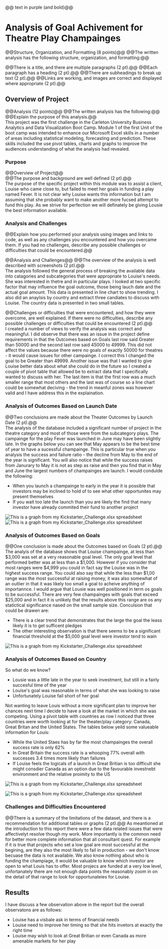 @@ text in purple (and bold)@@

# Analysis of Goal Achivement for Theatre Play Champainges
@@Structure, Organization, and Formatting (8 points)@@
@@The written analysis has the following structure, organization, and formatting:@@

@@There is a title, and there are multiple paragraphs (2 pt).@@
@@Each paragraph has a heading (2 pt).@@
@@There are subheadings to break up text (2 pt).@@
@@Links are working, and images are correct and displayed where appropriate (2 pt).@@
## Overview of Project
@@Analysis (12 points)@@
@@The written analysis has the following:@@
@@Explain the purpose of this analysis.@@  
This project was the first challenge in the Carleton University Business Analytics and Data Visualization Boot Camp.  Module 1 of the first Unit of the boot camp was intended to enhance our Microsoft Excel skills in a number of areas including statistical modeling, forecasting and prediction.  These skills included the use  pivot tables, charts and graphs to improve the audiences understanding of what the analysis had revealed.
### Purpose
@@Overview of Project@@  
@@The purpose and background are well defined (2 pt).@@  
The purpose of the specific project within this module was to assist a client, Louise who came close to, but failed to meet her goals in funding a play named Fever.  It is not clear why Louise wants this information but I am assuming that she probably want to make another more fucsed attempt to fund this play.  As we strive for perfection we will definately be giving Lousie the best information available.
### Analysis and Challenges
@@Explain how you performed your analysis using images and links to code, as well as any challenges you encountered and how you overcame them. If you had no challenges, describe any possible challenges or difficulties that could be encountered.@@

@@Analysis and Challenges@@
@@The overview of the analysis is well described with screenshots (2 pt).@@  
The analysis followed the general process of breaking the available data into catagories and subcategories that were appropriate to Louise's needs.  She was interested in thetre and in particular plays.  I looked at two specific factor that may influence the goal outcome, those being lauch date and the actual goal amount.  This data is presented in line chart to show trending.  I also did an anaylsis by country and extract three candiates to discuss with Louise.  The country data is presented in two small tables.

@@Challenges or difficulties that were encountered, and how they were overcome, are well explained. If there were no difficulties, describe any possible challenges or difficulties that could be encountered (2 pt).@@  
I created a number of views to verify the analysis was correct and meaningful.  I did observe that there was an issue in the project define requirements in that the Outcomes based on Goals last row said Greater than 50000 and the second last row said 45000 to 49999.  This did not affect the values because there were no goals of exactly 50000 for theatres - it would cause issues for other campainge.  I correct this I changed the goal to be Greater than 49999.  Another issue was that I wanted to give Louise better data about what she could do in the future so I created a couple of pivot table that allowed be to extract data that I specifically wanted to discuss with her.  The last item is that the first row was a much smaller range that most others and the last was of course so a line chart could be somewhat deciving - the trend in meanful zones was however valid and I have address this in the explaination.
### Analysis of Outcomes Based on Launch Date
@@Two conclusions are made about the Theater Outcomes by Launch Date (2 pt).@@  
The analysis of the database included a significant number of project in the theatre category and most of those were from the subcategory plays.  The campainge for the play Fever was launched in June may have been slightly late.  In the graphs below you can see that May appears to be the best time of year to have a sucessful champainge.  This is particular true when you analysis the success and failure ratio - the decline from May to the end of the year is significant.  You will also notice that while the success raises from Janurary to May it is not as step as raise and then you find that in May and June the largest numbers of champainges are launch.  I would condulde the following:
- When you launch a champainge to early in the year it is possible that investors may be inclined to hold of to see what other opportunites may present themselves
- If you wait too late the launch than you are likely the find that many investor have already commited their fund to another project  

![This is a graph from my Kickstarter_Challenge.xlsx spreadsheet](Resources/Theater_Outcomes_vs_Launch.png "Theater Outcomes vs Lauch Date - Raw Numbers")
![This is a graph from my Kickstarter_Challenge.xlsx spreadsheet](Resources/Outcomes_Sucess_Fail_by_Month.png "Theater Outcomes vs Lauch Date - Success/Fail Ratio")
### Analysis of Outcomes Based on Goals
@@One conclusion is made about the Outcomes based on Goals (2 pt).@@
The analyis of the database shows that Louise champainge, at less than $3,000 was set at a very reasonable goal level.  The only goal level that performed better was at less than a $1,000.  However if you consider that most ranges were $4,999 you could in fact say the Louise was in the highest success range.  You could also say that while the less than $1,00 range was the most successful at raising money, it was also somewhat of an outlier in that it was likely too small a goal to acheive anything of importannce.  I would argue that Lousie was well positioned in term os goals to be successful.  There are very few champainges with goals that exceed $25,000 and in fact it is unlikely that the results above this range are os any statictical significance nased on the small sample size.  Conculsion that could be drawen are:
- There is a clear trend that demonstrates that the large the goal the leass likely it is to get sufficent pledges
- The other interesting observation is that there seems to be a significant financial threshold at the $5,000 goal level were investor tend to wain

![This is a graph from my Kickstarter_Challenge.xlsx spreadsheet](Resources/Outcomes_vs_Goals.png "Theater Outcomes vs Goals - Raw Numbers")
### Analysis of Outcomes Based on Country

So what do we know?
- Lousie was a little late in the year to seek investment, but still in a fairly succesful time of the year
- Louise's goal was reasonable in terms of what she was looking to raise
- Unfortunately Louise fail short of her goal

Not wanting to leave Louis without a more significant plan to improve her chances next time I decide to have a look at the market in which she was competing.  Using a pivot table with countries as row I noticed that three countries were worth looking at for the theater/play category: Canada, Great Britan and the United States.  The tables below yeild some valueable information for Louis:
- While the United Staes has by far the most champainges the overall success rate is only 62%
- In Great Britain the success rate is a whooping 77% overall with successes 3.4 times more likely than failures
- If Louise feels the logicals of a launch in Great Britian is too difficult she might consdier Canada as an option due to the favourable investnebt environment and the relative proimity to the US

![This is a graph from my Kickstarter_Challenge.xlsx spreadsheet](Resources/Success_Rate.png "Theater Outcomes vs Goals - Raw Numbers")

![This is a graph from my Kickstarter_Challenge.xlsx spreadsheet](Resources/Success_Fail_Ratio.png "Theater Outcomes vs Goals - Raw Numbers")

### Challenges and Difficulties Encountered
@@There is a summary of the limitations of the dataset, and there is a recommendation for additional tables or graphs (2 pt).@@ 
As meantioned at the introduction to this report there were a few data related issues that were affectivelyt resolve though my work.  More importantly is the common need for better more complete information that all consultant quest.  For example if it is true that projects who set a low goal are most successful at the begining, are they also the most likely to fail in production - we don't know becuase the data is not available. We also know nothing about who is funding the champiage, it would be valuable to know which investor are open to what Louis has to offer. Most projecs are funded at a very low level, unfortanately there are not enough data points the reasonably zoom in on the detail of that range to look for opportunateies for Louise. 
## Results
I have discuss a few observation above in the report but the overall observatons are as follows:
- Louise has a visbale ask in terms of financial needs
- Louise need to improve her timing so that she hits invetors at exactly the right time
- Louise may wish to look at Great Britian or even Canada as more amenable markets for her play
